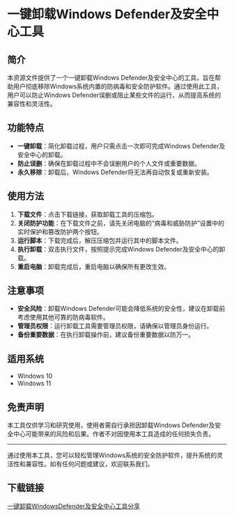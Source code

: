 # 一键卸载Windows Defender及安全中心工具

## 简介

本资源文件提供了一个一键卸载Windows Defender及安全中心的工具，旨在帮助用户彻底移除Windows系统内置的防病毒和安全防护软件。通过使用此工具，用户可以防止Windows Defender误删或阻止某些文件的运行，从而提高系统的兼容性和灵活性。

## 功能特点

- **一键卸载**：简化卸载过程，用户只需点击一次即可完成Windows Defender及安全中心的卸载。
- **防止误删**：确保在卸载过程中不会误删用户的个人文件或重要数据。
- **永久移除**：卸载后，Windows Defender将无法再自动恢复或重新安装。

## 使用方法

1. **下载文件**：点击下载链接，获取卸载工具的压缩包。
2. **关闭防护功能**：在下载文件之前，请先关闭电脑的“病毒和威胁防护”设置中的实时保护和篡改防护两个按钮。
3. **运行脚本**：下载完成后，解压压缩包并运行其中的脚本文件。
4. **执行卸载**：双击执行文件，按照提示完成Windows Defender及安全中心的卸载。
5. **重启电脑**：卸载完成后，重启电脑以确保所有更改生效。

## 注意事项

- **安全风险**：卸载Windows Defender可能会降低系统的安全性，建议在卸载前考虑使用其他可靠的防病毒软件。
- **管理员权限**：运行卸载工具需要管理员权限，请确保以管理员身份运行。
- **备份重要数据**：在执行卸载操作前，建议备份重要数据以防万一。

## 适用系统

- Windows 10
- Windows 11

## 免责声明

本工具仅供学习和研究使用，使用者需自行承担因卸载Windows Defender及安全中心可能带来的风险和后果。作者不对因使用本工具造成的任何损失负责。

---

通过使用本工具，您可以轻松管理Windows系统的安全防护软件，提升系统的灵活性和兼容性。如有任何问题或建议，欢迎联系我们。

## 下载链接

[一键卸载WindowsDefender及安全中心工具分享](https://pan.quark.cn/s/85306bfeccd2)